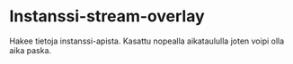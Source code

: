 # Instanssi-stream-overlay

Hakee tietoja instanssi-apista. Kasattu nopealla aikataululla joten voipi olla aika paska.
